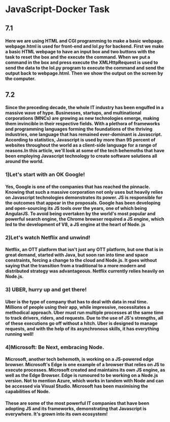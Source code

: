 # JavaScript-Docker Task
## 7.1
#### Here we are using HTML and CGI programming to make a basic webpage. webpage.html is used for front-end and lol.py for backend. First we make a basic HTML webpage to have an input box and two buttons with the task to reset the box and the execute the command. When we put a command in the box and press execute the XMLHttpRequest is used to send the data to the lol.py program to execute the command and send the output back to webpage.html. Then we show the output on the screen by the computer.
## 7.2
#### Since the preceding decade, the whole IT industry has been engulfed in a massive wave of hype. Businesses, startups, and multinational corporations (MNCs) are growing as new technologies emerge, making them invincible in their respective fields. With a plethora of frameworks and programming languages forming the foundations of the thriving industries, one language that has remained ever-dominant is Javascript. According to statistics, Javascript is used by more than 95 percent of websites throughout the world as a client-side language for a range of reasons.In this article, we'll look at some of the tech behemoths that have been employing Javascript technology to create software solutions all around the world.
### 1)Let's start with an OK Google! 
#### Yes, Google is one of the companies that has reached the pinnacle. Knowing that such a massive corporation not only uses but heavily relies on Javascript technologies demonstrates its power. JS is responsible for the outcomes that appear in the proposals. Google has been developing and open-sourcing its JS tools over the years, one of which being AngularJS. To avoid being overtaken by the world's most popular and powerful search engine, the Chrome browser required a JS engine, which led to the development of V8, a JS engine at the heart of Node. js
### 2)Let's watch Netflix and unwind! 
#### Netflix, an OTT platform that isn't just any OTT platform, but one that is in great demand, started with Java, but soon ran into time and space constraints, forcing a change to the cloud and Node.js. It goes without saying that the transition from a traditional to a more modern and distributed strategy was advantageous. Netflix currently relies heavily on Node.js.
### 3) UBER, hurry up and get there! 
#### Uber is the type of company that has to deal with data in real time. Millions of people using their app, while impressive, necessitates a methodical approach. Uber must run multiple processes at the same time to track drivers, riders, and requests. Due to the use of JS's strengths, all of these executions go off without a hitch. Uber is designed to manage requests, and with the help of its asynchronous skills, it has everything running well!
### 4)Microsoft: Be Next, embracing Node.
#### Microsoft, another tech behemoth, is working on a JS-powered edge browser. Microsoft's Edge is one example of a browser that relies on JS to execute processes. Microsoft created and maintains its own JS engine, as well as the Edge Browser. Edge is rumoured to be working on a Node.js version. Not to mention Azure, which works in tandem with Node and can be accessed via Visual Studio. Microsoft has been maximising the capabilities of Node.
#### These are some of the most powerful IT companies that have been adopting JS and its frameworks, demonstrating that Javascript is everywhere. It's grown into its own ecosystem!

